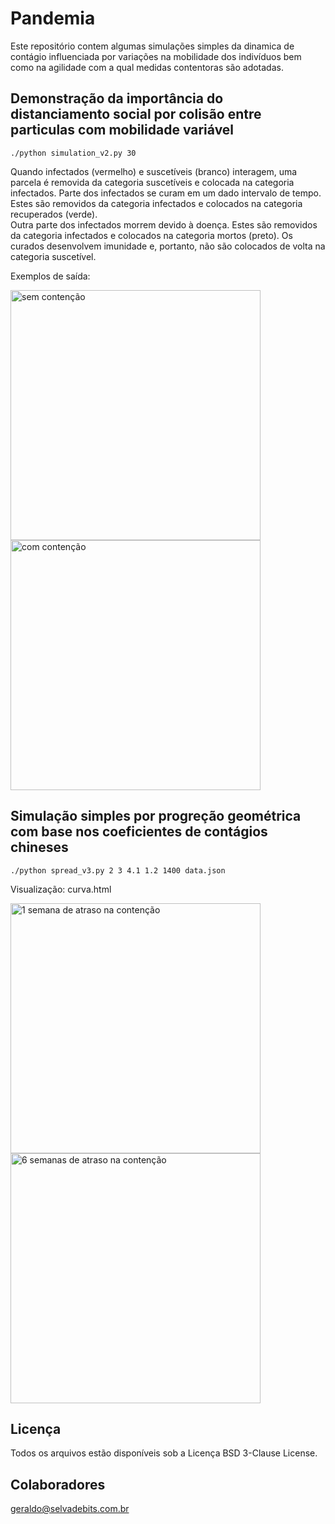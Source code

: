 # Pandemia  
Este repositório contem algumas simulações simples da dinamica de contágio influenciada por variações na mobilidade dos indivíduos bem como na agilidade com a qual medidas contentoras são adotadas. 
    
  
  
## Demonstração da importância do distanciamento social por colisão entre particulas com mobilidade variável  

`./python simulation_v2.py 30`  

Quando infectados (vermelho) e suscetíveis (branco) interagem, uma parcela é removida da categoria suscetíveis e colocada na categoria infectados.
Parte dos infectados se curam em um dado intervalo de tempo. Estes são removidos da categoria infectados e colocados na categoria recuperados (verde).  
Outra parte dos infectados morrem devido à doença. Estes são removidos da categoria infectados e colocados na categoria mortos (preto).
Os curados desenvolvem imunidade e, portanto, não são colocados de volta na categoria suscetível.  
  
Exemplos de saída:  

<img width="400" alt="sem contenção" src="https://selvadebits.com.br/img/20200322-144938.png"><img width="400" alt="com contenção" src="https://selvadebits.com.br/img/20200322-215704.png">
  
  
  
## Simulação simples por progreção geométrica com base nos coeficientes de contágios chineses  

`./python spread_v3.py 2 3 4.1 1.2 1400 data.json`
  
Visualização: curva.html  

<img width="400" alt="1 semana de atraso na contenção" src="https://selvadebits.com.br/img/1semana.png"><img width="400" alt="6 semanas de atraso na contenção" src="https://selvadebits.com.br/img/6semanas.png">  
  
  
  
##  Licença  
Todos os arquivos estão disponíveis sob a Licença BSD 3-Clause License.    
  
  
## Colaboradores
geraldo@selvadebits.com.br
